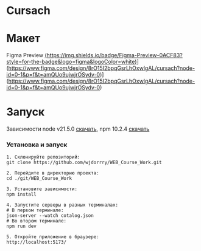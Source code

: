 # Cursach
# Макет
Figma Preview [(https://img.shields.io/badge/Figma-Preview-0ACF83?style=for-the-badge&logo=figma&logoColor=white)](https://www.figma.com/design/GK6DNhhC3nPrcKYAilSbBM/ROCC--Copy-?node-id=0-1&p=f&t=vbazjZQiTCk7f1ww-0)](https://www.figma.com/design/8rO15I2bpqGsrLhOxwlgAL/cursach?node-id=0-1&p=f&t=amQUo9ujwjrOSydv-0)](https://www.figma.com/design/8rO15I2bpqGsrLhOxwlgAL/cursach?node-id=0-1&p=f&t=amQUo9ujwjrOSydv-0)

# Запуск
Зависимости node v21.5.0 [скачать](https://nodejs.org/en/blog/release/v21.5.0), npm 10.2.4 [скачать](https://www.npmjs.com/package/npm/v/10.2.4)

### Установка и запуск

```
1. Склонируйте репозиторий:
git clone https://github.com/wjdorrry/WEB_Course_Work.git

2. Перейдите в директорию проекта:
cd ./git/WEB_Course_Work

3. Установите зависимости:
npm install

4. Запустите серверы в разных терминалах:
# В первом терминале:
json-server --watch cotalog.json
# Во втором терминале:
npm run dev

5. Откройте приложение в браузере:
http://localhost:5173/
